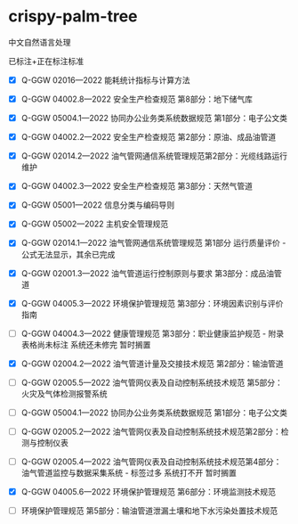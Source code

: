 # crispy-palm-tree
中文自然语言处理

已标注+正在标注标准


- [x] Q-GGW 02016—2022 能耗统计指标与计算方法
- [x] Q-GGW 04002.8—2022 安全生产检查规范 第8部分：地下储气库
- [x] Q-GGW 05004.1—2022 协同办公业务类系统数据规范 第1部分：电子公文类
- [x] Q-GGW 04002.2—2022 安全生产检查规范 第2部分：原油、成品油管道
- [x] Q-GGW 02014.2—2022 油气管网通信系统管理规范第2部分：光缆线路运行维护
- [x] Q-GGW 04002.3—2022 安全生产检查规范 第3部分：天然气管道
- [x] Q-GGW 05001—2022 信息分类与编码导则
- [x] Q-GGW 05002—2022 主机安全管理规范
- [x] Q-GGW 02014.1—2022 油气管网通信系统管理规范 第1部分 运行质量评价 - 公式无法显示，其余已完成
- [x] Q-GGW 02001.3—2022 油气管道运行控制原则与要求 第3部分：成品油管道
- [x] Q-GGW 04005.3—2022 环境保护管理规范 第3部分：环境因素识别与评价指南


- [ ] Q-GGW 04004.3—2022 健康管理规范 第3部分：职业健康监护规范 - 附录表格尚未标注 系统还未修完 暂时搁置 
- [x] Q-GGW 02004.2—2022 油气管道计量及交接技术规范 第2部分：输油管道


- [ ] Q-GGW 02005.5—2022 油气管网仪表及自动控制系统技术规范 第5部分：火灾及气体检测报警系统
- [ ] Q-GGW 05004.1—2022 协同办公业务类系统数据规范 第1部分：电子公文类
- [ ] Q-GGW 02005.2—2022 油气管网仪表及自动控制系统技术规范第2部分：检测与控制仪表
- [ ] Q-GGW 02005.4—2022 油气管网仪表及自动控制系统技术规范第4部分：油气管道监控与数据采集系统 - 标签过多 系统打不开 暂时搁置
- [x] Q-GGW 04005.6—2022 环境保护管理规范 第6部分：环境监测技术规范
- [ ] 环境保护管理规范 第5部分：输油管道泄漏土壤和地下水污染处置技术规范


